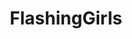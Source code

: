 ---
title: FlashingGirls
crosslinks:
- AlisonAngel
- LifeIsABeach
- Jentis92
- MassiveTitsnAss
- MardiGrasFlashers
- KatyaClover
- IShouldBuyABoat
- Mooning
- WatchItForThePlot
- nsfw
- Boats_and_Beauties
- BreastEnvy
- PussySlip
- Stacked
- JavPreview
- OneInOneOut
- JuliaJAV
- PantySlide
- AvaAddams
---